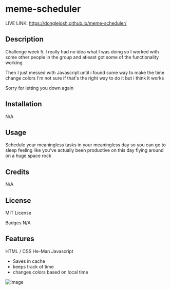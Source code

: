 # meme-scheduler
 
 LIVE LINK: https://donglejosh.github.io/meme-scheduler/

## Description
Challenge week 5. I really had no idea what I was doing so I worked with some other people in the group and atleast got some of the functionality working

Then I just messed with Javascript until i found some way to make the time change colors I'm not sure if that's the right way to do it but i think it works

Sorry for letting you down again

## Installation
N/A

## Usage
Schedule your meaningless tasks in your meaningless day so you can go to sleep feeling like you've actually been productive on this day flying around on a huge space rock

## Credits
N/A

## License
MIT License

Badges
N/A

## Features

HTML / CSS
He-Man
Javascript
 - Saves in cache
 - keeps track of time
 - changes colors based on local time

![image](https://user-images.githubusercontent.com/119004668/213360224-5a2bd498-515a-4f59-9030-87d6a7b7e69a.png)
